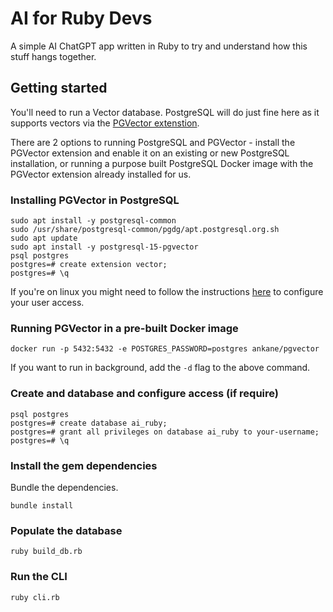 # AI for Ruby Devs

A simple AI ChatGPT app written in Ruby to try and understand how this stuff hangs together.

## Getting started

You'll need to run a Vector database. PostgreSQL will do just fine here as it supports vectors via the [PGVector extenstion](https://github.com/pgvector/pgvector).

There are 2 options to running PostgreSQL and PGVector - install the PGVector extension and enable it on an existing or new PostgreSQL installation, or running a purpose built PostgreSQL Docker image with the PGVector extension already installed for us.

### Installing PGVector in PostgreSQL

```shell
sudo apt install -y postgresql-common
sudo /usr/share/postgresql-common/pgdg/apt.postgresql.org.sh
sudo apt update
sudo apt install -y postgresql-15-pgvector
psql postgres
postgres=# create extension vector;
postgres=# \q
```

If you're on linux you might need to follow the instructions [here](https://gist.github.com/p1nox/4953113) to configure your user access.


### Running PGVector in a pre-built Docker image

```shell
docker run -p 5432:5432 -e POSTGRES_PASSWORD=postgres ankane/pgvector
```

If you want to run in background, add the `-d` flag to the above command.

### Create and database and configure access (if require)

```shell
psql postgres
postgres=# create database ai_ruby;
postgres=# grant all privileges on database ai_ruby to your-username;
postgres=# \q
```

### Install the gem dependencies

Bundle the dependencies.

```shell
bundle install
```

### Populate the database 

```shell
ruby build_db.rb
```

### Run the CLI

```shell
ruby cli.rb
```
